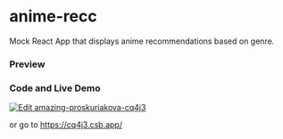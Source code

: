 # anime-recc

Mock React App that displays anime recommendations based on genre.

### Preview

### Code and Live Demo

[![Edit amazing-proskuriakova-cq4j3](https://codesandbox.io/static/img/play-codesandbox.svg)](https://codesandbox.io/s/amazing-proskuriakova-cq4j3?fontsize=14&hidenavigation=1&theme=dark)

or go to https://cq4j3.csb.app/
